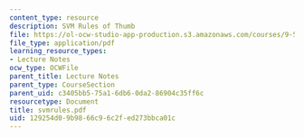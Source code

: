 ```yaml
---
content_type: resource
description: SVM Rules of Thumb
file: https://ol-ocw-studio-app-production.s3.amazonaws.com/courses/9-520-statistical-learning-theory-and-applications-spring-2003/129254d09b9866c96c2fed273bbca01c_svmrules.pdf
file_type: application/pdf
learning_resource_types:
- Lecture Notes
ocw_type: OCWFile
parent_title: Lecture Notes
parent_type: CourseSection
parent_uid: c3405bb5-75a1-6db6-0da2-86904c35ff6c
resourcetype: Document
title: svmrules.pdf
uid: 129254d0-9b98-66c9-6c2f-ed273bbca01c
---
```

